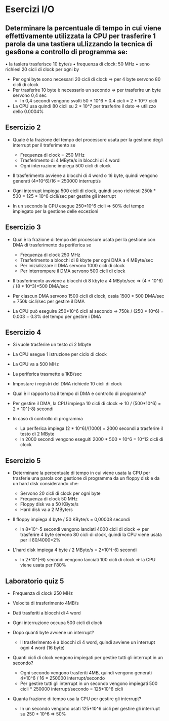 # Esercizi I/O

## Determinare la percentuale di tempo in cui viene effettivamente utilizzata la CPU per trasferire 1 parola da una tastiera uLlizzando la tecnica di ges6one a controllo di programma se:
• la tasIera trasferisce 10 byte/s
• frequenza di clock: 50 MHz
• sono richiesI 20 cicli di clock per ogni by

- Per ogni byte sono necessari 20 cicli di clock => per 4 byte servono 80 cicli di clock
- Per trasferire 10 byte è necessario un secondo => per trasferire un byte servono 0,4 sec
    - In 0,4 secondi vengono svolti 50 * 10^6 * 0.4 cicli = 2 * 10^7 cicli
- La CPU usa quindi 80 cicli su 2 * 10^7 per trasferire il dato => utilizzo dello 0.0004%

## Esercizio 2
- Quale è la frazione del tempo del processore usata per la gestione degli interrupt per il traferimento se
    - Frequenza di clock = 250 MHz
    - Trasferimento di 4 MByte/s in blocchi di 4 word
    - Ogni interruzione impiega 500 cicli di clock

- Il trasferimento avviene a blocchi di 4 word o 16 byte, quindi vengono generati (4*10^6)/16 = 250000 interrupt/s
- Ogni interrupt impiega 500 cicli di clock, quindi sono richiesti 250k * 500 = 125 * 10^6 cicli/sec per gestire gli interrupt
- In un secondo la CPU esegue 250*10^6 cicli => 50% del tempo impiegato per la gestione delle eccezioni

## Esercizio 3
- Qual è la frazione di tempo del processore usata per la gestione con DMA di trasferimento da periferica se
    - Frequenza di clock 250 MHz
    - Trasferimento a blocchi di 8 kbyte per ogni DMA a 4 MByte/sec
    - Per inizializzare il DMA servono 1000 cicli di clock
    - Per interrompere il DMA servono 500 cicli di clock

- Il trasferimento avviene a blocchi di 8 kbyte a 4 MByte/sec => (4 * 10^6) / (8 * 10^3)=500 DMA/sec
- Per ciascun DMA servono 1500 cicli di clock, ossia 1500 * 500 DMA/sec = 750k cicli/sec per gestire il DMA
- La CPU può eseguire 250*10^6 cicli al secondo => 750k / (250 * 10^6) = 0.003 = 0.3% del tempo per gestire i DMA

## Esercizio 4
- Si vuole trasferire un testo di 2 Mbyte
- La CPU esegue 1 istruzione per ciclo di clock
- La CPU va a 500 MHz
- La periferica trasmette a 1KB/sec
- Impostare i registri del DMA richiede 10 cicli di clock
- Qual è il rapporto tra il tempo di DMA e controllo di programma?

- Per gestire il DMA, la CPU impiega 10 cicli di clock => 10 / (500*10^6) = 2 * 10^(-8) secondi
- In caso di controllo di programma
    - La periferica impiega (2 * 10^6)/(1000) = 2000 secondi a trasferire il testo di 2 MByte
    - In 2000 secondi vengono eseguiti 2000 * 500 * 10^6 = 10^12 cicli di clock

## Esercizio 5
- Determinare la percentuale di tempo in cui viene usata la CPU per trasferie una parola con gestione di programma da un floppy disk e da un hard disk considerando che:
    - Servono 20 cicli di clock per ogni byte
    - Frequenza di clock 50 MHz
    - Floppy disk va a 50 KByte/s
    - Hard disk va a 2 MByte/s

- Il floppy impiega 4 byte / 50 KByte/s = 0,00008 secondi
    - In 8*10^-5 secondi vengono lanciati 4000 cicli di clock => per trasferire 4 byte servono 80 cicli di clock, quindi la CPU viene usata per il 80/4000=2%
- L'hard disk impiega 4 byte / 2 MByte/s = 2*10^(-6) secondi
    - In 2*10^(-6) secondi vengono lanciati 100 cicli di clock => la CPU viene usata per l'80%

## Laboratorio quiz 5
- Frequenza di clock 250 MHz
- Velocità di trasferimento 4MB/s
- Dati trasferiti a blocchi di 4 word
- Ogni interruzione occupa 500 cicli di clock
    
- Dopo quanti byte avviene un interrupt?
    - Il trasferimento è a blocchi di 4 word, quindi avviene un interrupt ogni 4 word (16 byte)
- Quanti cicli di clock vengono impiegati per gestire tutti gli interrupt in un secondo?
    - Ogni secondo vengono trasferiti 4MB, quindi vengono generati 4*10^6 / 16 = 250000 interrupt/secondo
    - Per gestire tutti gli interrupt in un secondo vengono impiegati 500 cicli * 250000 interrupt/secondo = 125*10^6 cicli
- Quanta frazione di tempo usa la CPU per gestire gli interrupt?
    - In un secondo vengono usati 125*10^6 cicli per gestire gli interrupt su 250 * 10^6 => 50%
